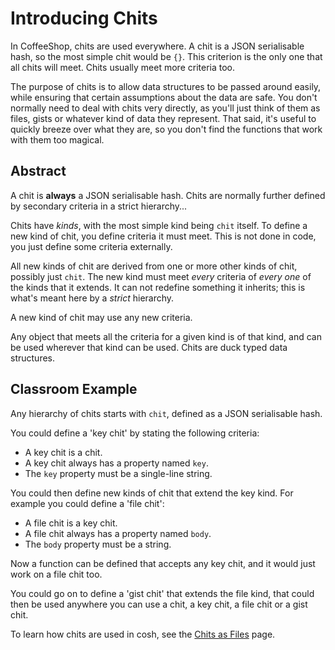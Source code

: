 # Introducing Chits

In CoffeeShop, chits are used everywhere. A chit is a JSON serialisable hash, so the
most simple chit would be `{}`. This criterion is the only one that all chits will
meet. Chits usually meet more criteria too.

The purpose of chits is to allow data structures to be passed around easily, while
ensuring that certain assumptions about the data are safe. You don't normally need to
deal with chits very directly, as you'll just think of them as files, gists or whatever
kind of data they represent. That said, it's useful to quickly breeze over what they are,
so you don't find the functions that work with them too magical.

## Abstract

A chit is **always** a JSON serialisable hash. Chits are normally further defined by
secondary criteria in a strict hierarchy...

Chits have *kinds*, with the most simple kind being `chit` itself. To define a new
kind of chit, you define criteria it must meet. This is not done in code, you just
define some criteria externally.

All new kinds of chit are derived from one or more other kinds of chit, possibly just
`chit`. The new kind must meet *every* criteria of *every one* of the kinds that it
extends. It can not redefine something it inherits; this is what's meant here by a
*strict* hierarchy.

A new kind of chit may use any new criteria.

Any object that meets all the criteria for a given kind is of that kind, and can be
used wherever that kind can be used. Chits are duck typed data structures.

## Classroom Example

Any hierarchy of chits starts with `chit`, defined as a JSON serialisable hash.

You could define a 'key chit' by stating the following criteria:

- A key chit is a chit.
- A key chit always has a property named `key`.
- The `key` property must be a single-line string.

You could then define new kinds of chit that extend the key kind. For example you
could define a 'file chit':

- A file chit is a key chit.
- A file chit always has a property named `body`.
- The `body` property must be a string.

Now a function can be defined that accepts any key chit, and it would just work on
a file chit too.

You could go on to define a 'gist chit' that extends the file kind, that could then
be used anywhere you can use a chit, a key chit, a file chit or a gist chit.

To learn how chits are used in cosh, see the [Chits as Files](/docs/files.md) page.
